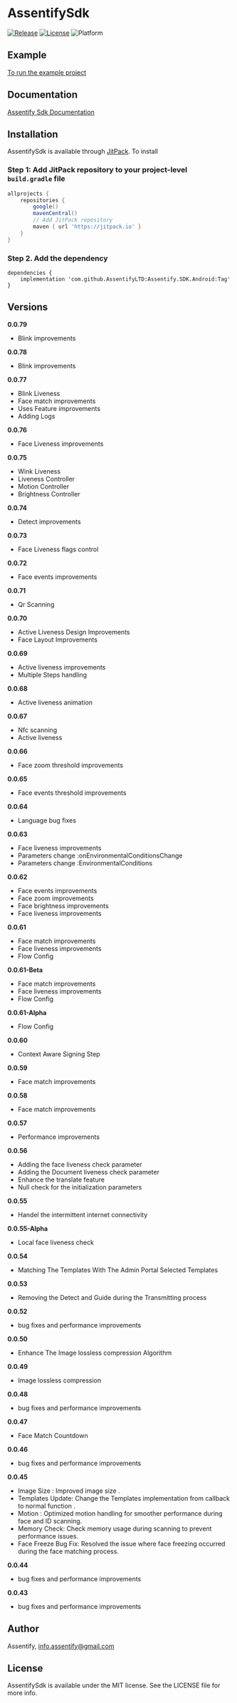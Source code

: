 # AssentifySdk

[![Release](https://jitpack.io/v/AssentifyLTD/Assentify.SDK.Android.svg)](https://jitpack.io/#AssentifyLTD/Assentify.SDK.Android)
[![License](https://img.shields.io/github/license/AssentifyLTD/Assentify.SDK.Android)](https://github.com/AssentifyLTD/Assentify.SDK.Android/blob/main/LICENSE)
![Platform](https://img.shields.io/badge/platform-Android-green)

## Example

[To run the example project](https://github.com/AssentifyLTD/Assentify.Android.Demo)


## Documentation

[Assentify Sdk Documentation](https://drive.google.com/file/d/1PNK-LohaaObrFKDPTDXUN7hhhLDDw-Zz/view?usp=drive_link)

## Installation

AssentifySdk is available through [JitPack](https://jitpack.io). To install

### Step 1: Add JitPack repository to your project-level `build.gradle` file

```gradle
allprojects {
    repositories {
        google()
        mavenCentral()
        // Add JitPack repository
        maven { url 'https://jitpack.io' }
    }
}
```

### Step 2. Add the dependency
```
dependencies {
    implementation 'com.github.AssentifyLTD:Assentify.SDK.Android:Tag'
}
```

## Versions

**0.0.79**
- Blink improvements

**0.0.78**
- Blink improvements

**0.0.77**
- Blink Liveness
- Face match improvements
- Uses Feature improvements
- Adding Logs

**0.0.76**
- Face Liveness improvements

**0.0.75**
- Wink Liveness
- Liveness Controller
- Motion Controller
- Brightness Controller

**0.0.74**
- Detect improvements

**0.0.73**
- Face Liveness flags control

**0.0.72**
- Face events improvements

**0.0.71**
- Qr Scanning

**0.0.70**
- Active Liveness Design Improvements
- Face Layout Improvements

**0.0.69**
- Active liveness improvements
- Multiple Steps handling

**0.0.68**
- Active liveness animation

**0.0.67**
- Nfc scanning
- Active liveness 

**0.0.66**
- Face zoom threshold improvements

**0.0.65**
- Face events threshold improvements

**0.0.64**
- Language bug fixes

**0.0.63**
- Face liveness improvements
- Parameters change :onEnvironmentalConditionsChange
- Parameters change :EnvironmentalConditions

**0.0.62**
- Face events improvements
- Face zoom improvements
- Face brightness improvements
- Face liveness improvements

**0.0.61**
- Face match improvements
- Face liveness improvements
- Flow Config

**0.0.61-Beta**
- Face match improvements
- Face liveness improvements
- Flow Config

**0.0.61-Alpha**
- Flow Config

**0.0.60**
- Context Aware Signing Step

**0.0.59**
- Face match improvements

**0.0.58**
- Face match improvements

**0.0.57**
- Performance improvements

**0.0.56**
- Adding the face liveness check parameter
- Adding the Document liveness check parameter
- Enhance the translate feature
- Null check for the initialization parameters

**0.0.55**
- Handel the intermittent internet connectivity

**0.0.55-Alpha**
- Local face liveness check

**0.0.54**
- Matching The Templates With The Admin Portal Selected Templates

**0.0.53**
- Removing the Detect and Guide during the Transmitting process

**0.0.52**
- bug fixes and performance improvements

**0.0.50**
- Enhance The Image lossless compression Algorithm

**0.0.49**
- Image lossless compression

**0.0.48**
- bug fixes and performance improvements

**0.0.47**
- Face Match Countdown

**0.0.46**
- bug fixes and performance improvements

**0.0.45**
- Image Size : Improved image size .
- Templates Update: Change the Templates implementation from callback to normal function .
- Motion : Optimized motion handling for smoother performance during face and ID scanning.
- Memory Check: Check memory usage during scanning to prevent performance issues.
- Face Freeze Bug Fix: Resolved the issue where face freezing occurred during the face matching process.

**0.0.44**
- bug fixes and performance improvements

**0.0.43**
- bug fixes and performance improvements

## Author

Assentify, info.assentify@gmail.com

## License

AssentifySdk is available under the MIT license. See the LICENSE file for more info.
